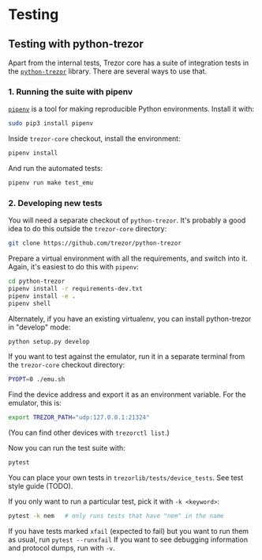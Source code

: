 # Testing

## Testing with python-trezor

Apart from the internal tests, Trezor core has a suite of integration tests in the [`python-trezor`](https://github.com/trezor/python-trezor) library. There are several ways to use that.

### 1. Running the suite with pipenv

[`pipenv`](https://docs.pipenv.org/) is a tool for making reproducible Python environments. Install it with:
```sh
sudo pip3 install pipenv
```
Inside `trezor-core` checkout, install the environment:
```sh
pipenv install
```
And run the automated tests:
```sh
pipenv run make test_emu
```

### 2. Developing new tests

You will need a separate checkout of `python-trezor`. It's probably a good idea to do this outside the `trezor-core` directory:
```sh
git clone https://github.com/trezor/python-trezor
```
Prepare a virtual environment with all the requirements, and switch into it. Again, it's easiest to do this with `pipenv`:
```sh
cd python-trezor
pipenv install -r requirements-dev.txt
pipenv install -e .
pipenv shell
```
Alternately, if you have an existing virtualenv, you can install python-trezor in "develop" mode:
```sh
python setup.py develop
```

If you want to test against the emulator, run it in a separate terminal from the `trezor-core` checkout directory:
```sh
PYOPT=0 ./emu.sh
```

Find the device address and export it as an environment variable. For the emulator, this is:
```sh
export TREZOR_PATH="udp:127.0.0.1:21324"
```
(You can find other devices with `trezorctl list`.)

Now you can run the test suite with:
```sh
pytest
```

You can place your own tests in `trezorlib/tests/device_tests`. See test style guide (TODO).

If you only want to run a particular test, pick it with `-k <keyword>`:
```sh
pytest -k nem   # only runs tests that have "nem" in the name
```
If you have tests marked `xfail` (expected to fail) but you want to run them as usual, run `pytest --runxfail`
If you want to see debugging information and protocol dumps, run with `-v`.
